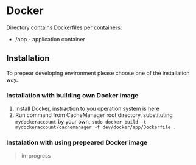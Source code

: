 Docker
======
Directory contains Dockerfiles per containers:
* /app - application container

Installation
------------
To prepear developing environment please choose one of the installation way.

### Installation with building own Docker image
1. Install Docker, instraction to you operation system is [here](https://docs.docker.com/engine/installation/)
2. Run command from CacheManager root directory, substituting `mydockeraccount` by your own, `sudo docker build -t mydockeraccount/cachemanager -f dev/docker/app/Dockerfile .`

### Instalation with using prepeared Docker image
> in-progress
